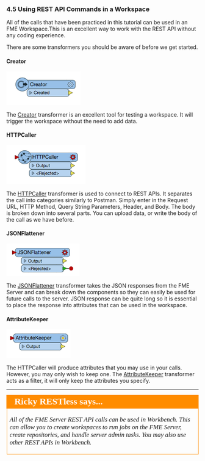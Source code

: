 ### 4.5 Using REST API Commands in a Workspace

All of the calls that have been practiced in this tutorial can be used in an FME Workspace.This is an excellent way to work with the REST API without any coding
experience.

There are some transformers you should be aware of before we get
started.

#### Creator

![](./Images/image4.5.1.Creator.png)



The [Creator](https://docs.safe.com/fme/html/FME_Desktop_Documentation/FME_Transformers/Transformers/creator.htm) transformer is an excellent tool for testing a workspace. It will trigger the workspace without the need to add data.

#### HTTPCaller

![](./Images/image4.5.2.HTTPCaller.png)


The [HTTPCaller](https://docs.safe.com/fme/html/FME_Desktop_Documentation/FME_Transformers/Transformers/httpcaller.htm) transformer is used to connect to REST APIs. It separates the call into categories similarly to Postman. Simply enter in the Request URL,
HTTP Method, Query String Parameters, Header, and Body. The body is
broken down into several parts. You can upload data, or write the body
of the call as we have before.

#### JSONFlattener

![](./Images/image4.5.3.JSONFlattener.png)



The [JSONFlattener](https://docs.safe.com/fme/html/FME_Desktop_Documentation/FME_Transformers/Transformers/jsonflattener.htm) transformer takes the JSON responses from the FME Server and can break down the components so they can easily be used for future calls to
the server. JSON response can be quite long so it is essential to place the response into attributes that can be used in the workspace.

#### AttributeKeeper

![](./Images/image4.5.4.AttributeKeeper.png)



The HTTPCaller will produce attributes that you may use in your calls.
However, you may only wish to keep one. The [AttributeKeeper](https://docs.safe.com/fme/html/FME_Desktop_Documentation/FME_Transformers/Transformers/attributekeeper.htm) transformer acts as a
filter, it will only keep the attributes you specify.

---

<table style="border-spacing: 0px">
<tr>
<td style="vertical-align:middle;background-color:darkorange;border: 2px solid darkorange">
<i class="fa fa-quote-left fa-lg fa-pull-left fa-fw" style="color:white;padding-right: 12px;vertical-align:text-top"></i>
<span style="color:white;font-size:x-large;font-weight: bold;font-family:serif">Ricky RESTless says...</span>
</td>
</tr>

<tr>
<td style="border: 1px solid darkorange">
<span style="font-family:serif; font-style:italic; font-size:larger">

All of the FME Server REST API calls can be used in Workbench. This can allow you to create workspaces to run jobs on the FME Server, create repositories, and handle server admin tasks. You may also use other REST APIs in Workbench.
</span>
</td>
</tr>
</table>
